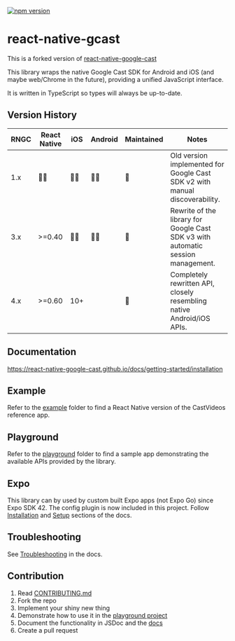 [![npm version](https://badge.fury.io/js/react-native-gcast.svg)](https://badge.fury.io/js/react-native-gcast)

# react-native-gcast

This is a forked version of [react-native-google-cast](https://github.com/react-native-google-cast/react-native-google-cast)

This library wraps the native Google Cast SDK for Android and iOS (and maybe web/Chrome in the future), providing a unified JavaScript interface.

It is written in TypeScript so types will always be up-to-date.

## Version History

| RNGC | React Native | iOS | Android | Maintained | Notes                                                                            |
| ---- | ------------ | --- | ------- | ---------- | -------------------------------------------------------------------------------- |
| 1.x  | 🤷‍♂️           | 🤷‍♂️  | 🤷‍♂️      | 🛑         | Old version implemented for Google Cast SDK v2 with manual discoverability.      |
| 3.x  | >=0.40       | 🤷‍♂️  | 🤷‍♂️      | 🛑         | Rewrite of the library for Google Cast SDK v3 with automatic session management. |
| 4.x  | >=0.60       | 10+ |         | 🐜         | Completely rewritten API, closely resembling native Android/iOS APIs.            |

<!-- | 5.x  | >=0.68       | 14+ |         | ✅         | Rewritten using React Native's New Architecture                                  | -->
<!-- > Version 5.x is currently in development. -->

## Documentation

https://react-native-google-cast.github.io/docs/getting-started/installation

## Example

Refer to the [example](example/) folder to find a React Native version of the CastVideos reference app.

## Playground

Refer to the [playground](playground/) folder to find a sample app demonstrating the available APIs provided by the library.

## Expo

This library can by used by custom built Expo apps (not Expo Go) since Expo SDK 42. The config plugin is now included in this project. Follow [Installation](https://react-native-google-cast.github.io/docs/getting-started/installation#expo) and [Setup](https://react-native-google-cast.github.io/docs/getting-started/setup#expo) sections of the docs.

## Troubleshooting

See [Troubleshooting](https://react-native-google-cast.github.io/docs/getting-started/troubleshooting) in the docs.

## Contribution

1. Read [CONTRIBUTING.md](CONTRIBUTING.md)
2. Fork the repo
3. Implement your shiny new thing
4. Demonstrate how to use it in the [playground project](playground/)
5. Document the functionality in JSDoc and the [docs](docs/)
6. Create a pull request
